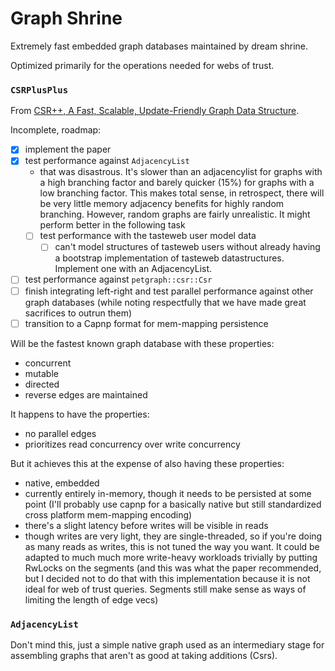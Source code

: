 # Graph Shrine

Extremely fast embedded graph databases maintained by dream shrine.

Optimized primarily for the operations needed for webs of trust.

### `CSRPlusPlus`

From [CSR++, A Fast, Scalable, Update-Friendly Graph Data Structure](https://hal.archives-ouvertes.fr/hal-03060095/document).

Incomplete, roadmap:

- [x] implement the paper
- [x] test performance against `AdjacencyList`
	- that was disastrous. It's slower than an adjacencylist for graphs with a high branching factor and barely quicker (15%) for graphs with a low branching factor. This makes total sense, in retrospect, there will be very little memory adjacency benefits for highly random branching. However, random graphs are fairly unrealistic. It might perform better in the following task
	- [ ] test performance with the tasteweb user model data
		- [ ] can't model structures of tasteweb users without already having a bootstrap implementation of tasteweb datastructures. Implement one with an AdjacencyList.
- [ ] test performance against `petgraph::csr::Csr`
- [ ] finish integrating left-right and test parallel performance against other graph databases (while noting respectfully that we have made great sacrifices to outrun them)
- [ ] transition to a Capnp format for mem-mapping persistence

Will be the fastest known graph database with these properties:

- concurrent
- mutable
- directed
- reverse edges are maintained

It happens to have the properties:

- no parallel edges
- prioritizes read concurrency over write concurrency

But it achieves this at the expense of also having these properties:

- native, embedded
- currently entirely in-memory, though it needs to be persisted at some point (I'll probably use capnp for a basically native but still standardized cross platform mem-mapping encoding)
- there's a slight latency before writes will be visible in reads
- though writes are very light, they are single-threaded, so if you're doing as many reads as writes, this is not tuned the way you want. It could be adapted to much much more write-heavy workloads trivially by putting RwLocks on the segments (and this was what the paper recommended, but I decided not to do that with this implementation because it is not ideal for web of trust queries. Segments still make sense as ways of limiting the length of edge vecs)

### `AdjacencyList`

Don't mind this, just a simple native graph used as an intermediary stage for assembling graphs that aren't as good at taking additions (Csrs).